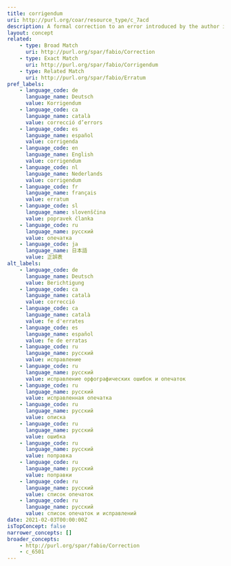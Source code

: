```yaml
---
title: corrigendum
uri: http://purl.org/coar/resource_type/c_7acd
description: A formal correction to an error introduced by the author into a previously published document. (adapted from https://sparontologies.github.io/fabio/current/fabio.html#d4e2712)
layout: concept
related:
    - type: Broad Match
      uri: http://purl.org/spar/fabio/Correction
    - type: Exact Match
      uri: http://purl.org/spar/fabio/Corrigendum
    - type: Related Match
      uri: http://purl.org/spar/fabio/Erratum
pref_labels:
    - language_code: de
      language_name: Deutsch
      value: Korrigendum
    - language_code: ca
      language_name: català
      value: correcció d’errors
    - language_code: es
      language_name: español
      value: corrigenda
    - language_code: en
      language_name: English
      value: corrigendum
    - language_code: nl
      language_name: Nederlands
      value: corrigendum
    - language_code: fr
      language_name: français
      value: erratum
    - language_code: sl
      language_name: slovenščina
      value: popravek članka
    - language_code: ru
      language_name: русский
      value: опечатка
    - language_code: ja
      language_name: 日本語
      value: 正誤表
alt_labels:
    - language_code: de
      language_name: Deutsch
      value: Berichtigung
    - language_code: ca
      language_name: català
      value: correcció
    - language_code: ca
      language_name: català
      value: fe d'errates
    - language_code: es
      language_name: español
      value: fe de erratas
    - language_code: ru
      language_name: русский
      value: исправление
    - language_code: ru
      language_name: русский
      value: исправление орфографических ошибок и опечаток
    - language_code: ru
      language_name: русский
      value: исправленная опечатка
    - language_code: ru
      language_name: русский
      value: описка
    - language_code: ru
      language_name: русский
      value: ошибка
    - language_code: ru
      language_name: русский
      value: поправка
    - language_code: ru
      language_name: русский
      value: поправки
    - language_code: ru
      language_name: русский
      value: список опечаток
    - language_code: ru
      language_name: русский
      value: список опечаток и исправлений
date: 2021-02-03T00:00:00Z
isTopConcept: false
narrower_concepts: []
broader_concepts:
    - http://purl.org/spar/fabio/Correction
    - c_6501
---
```


